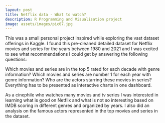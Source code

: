 ```yaml
---
layout: post
title: Netflix data - What to watch?
description: R Programming and Visualisation project
image: assets/images/pic07.jpg
---
```


This was a small personal project inspired while exploring the vast dataset offerings in Kaggle. I found this pre-cleaned detailed dataset for Netflix movies and series for the years between 1980 and 2021 and I was excited to see what recommendations I could get by answering the following questions:

Which movies and series are in the top 5 rated for each decade with genre information?
Which movies and series are number 1 for each year with genre information?
Who are the actors starring these movies in series?
Everything has to be presented as interactive charts in one dashboard.

As a cinephile who watches many movies and tv series I was interested in learning what is good on Netflix and what is not so interesting based on IMDB scoring in different genres and organized by years. I also did an analysis on the famous actors represented in the top movies and series in the dataset.
